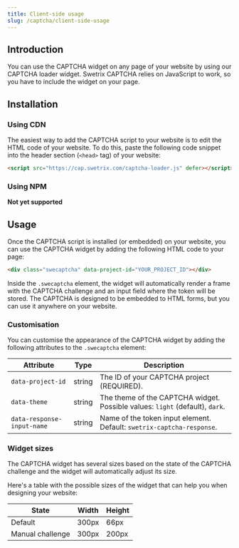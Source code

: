 ```yaml
---
title: Client-side usage
slug: /captcha/client-side-usage
---
```


## Introduction

You can use the CAPTCHA widget on any page of your website by using our CAPTCHA loader widget. Swetrix CAPTCHA relies on JavaScript to work, so you have to include the widget on your page.

## Installation

### Using CDN
The easiest way to add the CAPTCHA script to your website is to edit the HTML code of your website. To do this, paste the following code snippet into the header section (`<head>` tag) of your website:

```html
<script src="https://cap.swetrix.com/captcha-loader.js" defer></script>
```

### Using NPM
__Not yet supported__

## Usage
Once the CAPTCHA script is installed (or embedded) on your website, you can use the CAPTCHA widget by adding the following HTML code to your page:

```html
<div class="swecaptcha" data-project-id="YOUR_PROJECT_ID"></div>
```

Inside the `.swecaptcha` element, the widget will automatically render a frame with the CAPTCHA challenge and an input field where the token will be stored. The CAPTCHA is designed to be embedded to HTML forms, but you can use it anywhere on your website.

### Customisation
You can customise the appearance of the CAPTCHA widget by adding the following attributes to the `.swecaptcha` element:

| Attribute | Type | Description |
| --- | --- | --- |
| `data-project-id` | string | The ID of your CAPTCHA project (REQUIRED). |
| `data-theme` | string | The theme of the CAPTCHA widget. Possible values: `light` (default), `dark`. |
| `data-response-input-name` | string | Name of the token input element. Default: `swetrix-captcha-response`. |

### Widget sizes
The CAPTCHA widget has several sizes based on the state of the CAPTCHA challenge and the widget will automatically adjust its size.

Here's a table with the possible sizes of the widget that can help you when designing your website:

| State | Width | Height |
| --- | --- | --- |
| Default | 300px | 66px |
| Manual challenge | 300px | 200px |
